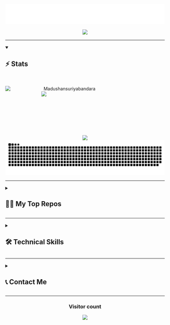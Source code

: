 <p align="center">
  <img src="https://github.com/Madushansuriyabandara/Madushansuriyabandara/blob/main/images/name.svg" alt="Madushan Suriyabandara" />
</p>

<p align="center">
  <img src="https://readme-typing-svg.demolab.com/?lines=4th%20year%20CSE%20Undergraduate;University%20of%20Moratuwa;AI%20enthusiast;Always%20learning%20new%20things&font=Fira%20Code&center=true&width=440&height=45&color=3828ca&vCenter=true&pause=1000&size=22" />
</p>

<hr>
<details open>

  <summary>

<h2 align="left">⚡ Stats</h2>

</summary>

<br>


<p align=center>
  <div align=center>
    <a href="https://github.com/denvercoder1/github-readme-streak-stats" title="Go to Source">
      <img align="left" width=390 src="https://streak-stats.demolab.com/?user=Madushansuriyabandara&theme=react&border=3828ca&hide_border=true" alt="Madushansuriyabandara" />
    </a>
    <a href="https://github.com/anuraghazra/github-readme-stats" title="Go to Source">
      <img align="right" width=390 src="https://github-readme-stats.vercel.app/api?username=Madushansuriyabandara&show_icons=true&theme=react&border_color=3828ca&hide_border=true" />
    </a>
  </div>
  <br><br><br><br><br><br><br><br><br>
  <div align=center>
    <a href="https://github.com/anuraghazra/github-readme-stats">
      <img height=200 align="center" src="https://github-readme-stats.vercel.app/api/top-langs/?username=Madushansuriyabandara&hide=c%23,powershell,Mathematica,Ruby,Objective-C,Objective-C%2b%2b,Cuda&title_color=3828ca&text_color=ffffff&icon_color=ff004c&bg_color=20232a&langs_count=8&layout=compact&border_color=3828ca&hide_border=true&size_weight=0.5&count_weight=0.5" />
    </a>
  </div>
</h2>
<div align="center">
	<img src="https://github.com/Madushansuriyabandara/Madushansuriyabandara/blob/output/github-snake-dark.svg" />
</div>
<picture>
  <source media="(prefers-color-scheme: dark)" srcset="https://raw.githubusercontent.com/Madushansuriyabandara/Madushansuriyabandara/output/github-contribution-grid-snake-dark.svg">
  <source media="(prefers-color-scheme: light)" srcset="https://raw.githubusercontent.com/Madushansuriyabandara/Madushansuriyabandara/output/github-contribution-grid-snake-dark.svg">
</picture>






</details>

</hr>
<hr>
<details close>
  <summary><h2>👨‍💻 My Top Repos</h2></summary>


<br>
<div width="100%" align="center">
  <a align="left" href="https://github.com/Madushansuriyabandara/Mediconnect" title="Mediconnect"><img align="left" height="115" src="https://github-readme-stats.vercel.app/api/pin/?username=Madushansuriyabandara&repo=Mediconnect&theme=react&bg_color=1F222E&title_color=3828ca&hide_border=true&icon_color=3828ca&show_icons=true&border_color=61dafb&border_radius=10&show_description=true"></a><a align="right" href="https://github.com/Madushansuriyabandara/Smart_Medibox" title="Smart Medibox"><img align="right" height="115" src="https://github-readme-stats.vercel.app/api/pin/?username=Madushansuriyabandara&repo=Smart_Medibox&theme=react&bg_color=1F222E&title_color=3828ca&hide_border=true&icon_color=3828ca&show_icons=true&border_color=61dafb&border_radius=10&show_description=true"></a>
</div>
<br/><br/><br/><br/><br/><br/>
<div width="100%" align="center">
  <a align="left" href="https://github.com/Madushansuriyabandara/E-Commerce-Platform" title="E-Commerce-Platform"><img align="left" height="115" src="https://github-readme-stats.vercel.app/api/pin/?username=Madushansuriyabandara&repo=E-Commerce-Platform&theme=react&bg_color=1F222E&title_color=3828ca&hide_border=true&icon_color=3828ca&show_icons=true&border_color=61dafb&border_radius=10&show_description=true"></a>
  <a align="right" href="https://github.com/Madushansuriyabandara/RPAL_Interpreter" title="RPAL Interpreter"><img align="right" height="115" src="https://github-readme-stats.vercel.app/api/pin/?username=Madushansuriyabandara&repo=RPAL_Interpreter&theme=react&bg_color=1F222E&title_color=3828ca&hide_border=true&icon_color=3828ca&show_icons=true&border_color=61dafb&border_radius=10&show_description=true"></a>
</div>
<br/><br/><br/><br/><br/><br/>
<div width="100%" align="center">
  <a align="left" href="https://github.com/Madushansuriyabandara/Nano-Processor" title="Nano-Processor"><img align="left" height="115" src="https://github-readme-stats.vercel.app/api/pin/?username=Madushansuriyabandara&repo=Nano-Processor&theme=react&bg_color=1F222E&title_color=3828ca&hide_border=true&icon_color=3828ca&show_icons=true&border_color=61dafb&border_radius=10&show_description=true"></a>
</div>
<br/><br/><br/><br/><br/><br/>

<h4 align="center">
  <a href="https://github.com/Madushansuriyabandara?tab=repositories&sort=stargazers" title="Show Repositories">🔎 Show More 🔍</a>
</h4>

</details>


</hr>


<hr>
<details close>
  <summary><h2>🛠️ Technical Skills</h2></summary>

  <h4>Programming Languages:</h4>
  <p align="left">
    <a href="https://github.com/harish-sethuraman/readme-components">
      <img src="https://readme-components.vercel.app/api?component=logo&fill=black&logo=python&svgfill=3670A0" width="100" height="50">
    </a>
    <a href="https://github.com/harish-sethuraman/readme-components">
      <img src="https://readme-components.vercel.app/api?component=logo&fill=black&logo=cplusplus&svgfill=00599C&logotext=C%2B%2B" width="100" height="50">
    </a>
    <a href="https://github.com/harish-sethuraman/readme-components">
      <img src="https://readme-components.vercel.app/api?component=logo&fill=black&logo=java&svgfill=ED8B00" width="100" height="50">
    </a>
    <a href="https://github.com/harish-sethuraman/readme-components">
      <img src="https://readme-components.vercel.app/api?component=logo&fill=black&logo=dart&svgfill=0175C2" width="100" height="50">
    </a>
    <a href="https://github.com/harish-sethuraman/readme-components">
      <img src="https://readme-components.vercel.app/api?component=logo&fill=black&logo=javascript&svgfill=F7DF1E" width="100" height="50">
    </a>
  </p>

  <h4>Frameworks & Libraries:</h4>
  <p align="left">
    <a href="https://github.com/harish-sethuraman/readme-components">
      <img src="https://readme-components.vercel.app/api?component=logo&fill=black&logo=flutter&svgfill=02569B" width="100" height="50">
    </a>
    <a href="https://github.com/harish-sethuraman/readme-components">
      <img src="https://readme-components.vercel.app/api?component=logo&fill=black&logo=django&svgfill=092E20" width="100" height="50">
    </a>
    <a href="https://github.com/harish-sethuraman/readme-components">
      <img src="https://readme-components.vercel.app/api?component=logo&fill=black&logo=react&svgfill=61DAFB" width="100" height="50">
    </a>
    <a href="https://github.com/harish-sethuraman/readme-components">
      <img src="https://readme-components.vercel.app/api?component=logo&fill=black&logo=angular&svgfill=DD0031" width="100" height="50">
    </a>
    <a href="https://github.com/harish-sethuraman/readme-components">
      <img src="https://readme-components.vercel.app/api?component=logo&fill=black&logo=dot-net&svgfill=512BD4" width="100" height="50">
    </a>
    <a href="https://github.com/harish-sethuraman/readme-components">
      <img src="https://readme-components.vercel.app/api?component=logo&fill=black&logo=node.js&svgfill=43853D" width="100" height="50">
    </a>
  </p>

  <h4>Databases:</h4>
  <p align="left">
    <a href="https://github.com/harish-sethuraman/readme-components">
      <img src="https://readme-components.vercel.app/api?component=logo&fill=black&logo=mysql&svgfill=005C84" width="100" height="50">
    </a>
    <a href="https://github.com/harish-sethuraman/readme-components">
      <img src="https://readme-components.vercel.app/api?component=logo&fill=black&logo=postgresql&svgfill=316192" width="100" height="50">
    </a>
  </p>

  <h4>Cloud Platforms:</h4>
  <p align="left">
    <a href="https://github.com/harish-sethuraman/readme-components">
      <img src="https://readme-components.vercel.app/api?component=logo&fill=black&logo=microsoftazure&svgfill=0078D4" width="100" height="50">
    </a>
    <a href="https://github.com/harish-sethuraman/readme-components">
      <img src="https://readme-components.vercel.app/api?component=logo&fill=black&logo=amazonaws&svgfill=FF9900" width="100" height="50">
    </a>
  </p>

  <h4>Tools & Others:</h4>
  <p align="left">
    <a href="https://github.com/harish-sethuraman/readme-components">
      <img src="https://readme-components.vercel.app/api?component=logo&fill=black&logo=node-red&svgfill=8F0000" width="100" height="50">
    </a>
    <a href="https://github.com/harish-sethuraman/readme-components">
      <img src="https://readme-components.vercel.app/api?component=logo&fill=black&logo=visual-studio-code&svgfill=007ACC" width="100" height="50">
    </a>
    <a href="https://github.com/harish-sethuraman/readme-components">
      <img src="https://readme-components.vercel.app/api?component=logo&fill=black&logo=github&svgfill=100000" width="100" height="50">
    </a>
    <a href="https://github.com/harish-sethuraman/readme-components">
      <img src="https://readme-components.vercel.app/api?component=logo&fill=black&logo=postman&svgfill=FF6C37" width="100" height="50">
    </a>
  </p>
</details>



</hr>
<hr>


<details close>
  <summary><h2>📞 Contact Me</h2></summary>

<a href="mailto:madushansuriyabandara@gmail.com">
      <img src="https://img.shields.io/badge/Email-D14836?logoColor=white&font=Arial&font-size=13" alt="Email" width="110" height="30">
    </a>
    <br>
    <a href="https://www.linkedin.com/in/madushan-suriyabandara-75b322243/">
      <img src="https://img.shields.io/badge/LinkedIn-0077B5?logoColor=white&font=Arial&font-size=14" alt="LinkedIn" width="110" height="30">
    </a>

</details>


</hr>

<hr>

<h3 align="center"> Visitor count</h3>
<p align="center">
<img src="https://profile-counter.glitch.me/Madushansuriyabandara/count.svg" />
</p>

